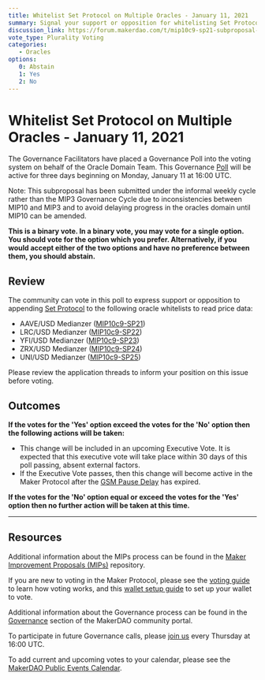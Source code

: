 ```yaml
---
title: Whitelist Set Protocol on Multiple Oracles - January 11, 2021
summary: Signal your support or opposition for whitelisting Set Protocol on multiple oracles
discussion_link: https://forum.makerdao.com/t/mip10c9-sp21-subproposal-to-whitelist-set-for-aave-usd-oracle-access/5850
vote_type: Plurality Voting
categories:
   - Oracles
options:
   0: Abstain
   1: Yes
   2: No
---
```

# Whitelist Set Protocol on Multiple Oracles - January 11, 2021

The Governance Facilitators have placed a Governance Poll into the voting system on behalf of the Oracle Domain Team. This Governance [Poll](https://community-development.makerdao.com/en/learn/governance/on-chain-gov) will be active for three days beginning on Monday, January 11 at 16:00 UTC.

Note: This subproposal has been submitted under the informal weekly cycle rather than the MIP3 Governance Cycle due to inconsistencies between MIP10 and MIP3 and to avoid delaying progress in the oracles domain until MIP10 can be amended.

**This is a binary vote. In a binary vote, you may vote for a single option. You should vote for the option which you prefer. Alternatively, if you would accept either of the two options and have no preference between them, you should abstain.**

## Review

The community can vote in this poll to express support or opposition to appending [Set Protocol](https://www.setprotocol.com/) to the following oracle whitelists to read price data:
* AAVE/USD Medianzer ([MIP10c9-SP21](https://forum.makerdao.com/t/mip10c9-sp21-subproposal-to-whitelist-set-for-aave-usd-oracle-access/5850))
* LRC/USD Medianzer ([MIP10c9-SP22](https://forum.makerdao.com/t/mip10c9-sp22-subproposal-to-whitelist-set-for-lrc-usd-oracle-access/5851))
* YFI/USD Medianzer ([MIP10c9-SP23](https://forum.makerdao.com/t/mip10c9-sp23-subproposal-to-whitelist-set-for-yfi-usd-oracle-access/5853))
* ZRX/USD Medianzer ([MIP10c9-SP24](https://forum.makerdao.com/t/mip10c9-sp24-subproposal-to-whitelist-set-for-zrx-usd-oracle-access/5877))
* UNI/USD Medianzer ([MIP10c9-SP25](https://forum.makerdao.com/t/mip10c9-sp25-subproposal-to-whitelist-set-for-uni-usd-oracle-access/5879))

Please review the application threads to inform your position on this issue before voting.

## Outcomes

**If the votes for the 'Yes' option exceed the votes for the 'No' option then the following actions will be taken:**
* This change will be included in an upcoming Executive Vote. It is expected that this executive vote will take place within 30 days of this poll passing, absent external factors.
* If the Executive Vote passes, then this change will become active in the Maker Protocol after the [GSM Pause Delay](https://community-development.makerdao.com/en/learn/governance/param-gsm-pause-delay) has expired.

**If the votes for the 'No' option equal or exceed the votes for the 'Yes' option then no further action will be taken at this time.**  

---

## Resources

Additional information about the MIPs process can be found in the [Maker Improvement Proposals (MIPs)](https://github.com/makerdao/mips) repository.

If you are new to voting in the Maker Protocol, please see the [voting guide](https://community-development.makerdao.com/en/learn/governance/how-voting-works/) to learn how voting works, and this [wallet setup guide](https://community-development.makerdao.com/en/learn/governance/voting-setup/) to set up your wallet to vote.

Additional information about the Governance process can be found in the [Governance](https://community-development.makerdao.com/en/learn/governance) section of the MakerDAO community portal.

To participate in future Governance calls, please [join us](https://github.com/makerdao/community/tree/master/governance/governance-and-risk-meetings) every Thursday at 16:00 UTC.

To add current and upcoming votes to your calendar, please see the [MakerDAO Public Events Calendar](https://calendar.google.com/calendar/embed?src=makerdao.com_3efhm2ghipksegl009ktniomdk%40group.calendar.google.com&ctz=UTC&mode=week&showCalendars=0&showPrint=0).